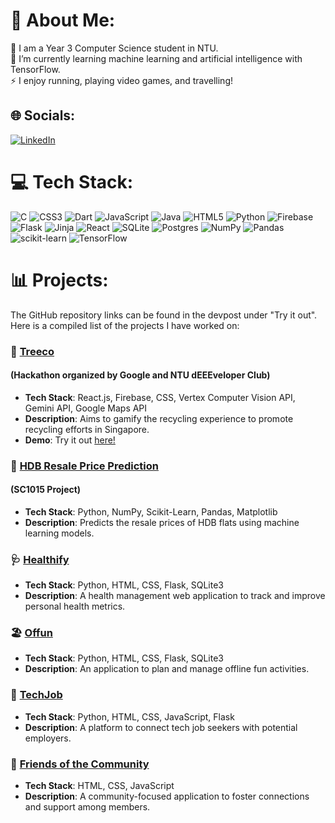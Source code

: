 # 💫 About Me:
🔭 I am a Year 3 Computer Science student in NTU.<br>🌱 I’m currently learning machine learning and artificial intelligence with TensorFlow.<br>⚡ I enjoy running, playing video games, and travelling!

## 🌐 Socials:
[![LinkedIn](https://img.shields.io/badge/LinkedIn-%230077B5.svg?logo=linkedin&logoColor=white)](https://linkedin.com/in/zhiyonglim2001) 

# 💻 Tech Stack:
![C](https://img.shields.io/badge/c-%2300599C.svg?style=for-the-badge&logo=c&logoColor=white) 
![CSS3](https://img.shields.io/badge/css3-%231572B6.svg?style=for-the-badge&logo=css3&logoColor=white) 
![Dart](https://img.shields.io/badge/dart-%230175C2.svg?style=for-the-badge&logo=dart&logoColor=white) 
![JavaScript](https://img.shields.io/badge/javascript-%23323330.svg?style=for-the-badge&logo=javascript&logoColor=%23F7DF1E) 
![Java](https://img.shields.io/badge/java-%23ED8B00.svg?style=for-the-badge&logo=openjdk&logoColor=white) 
![HTML5](https://img.shields.io/badge/html5-%23E34F26.svg?style=for-the-badge&logo=html5&logoColor=white) 
![Python](https://img.shields.io/badge/python-3670A0?style=for-the-badge&logo=python&logoColor=ffdd54) 
![Firebase](https://img.shields.io/badge/firebase-%23039BE5.svg?style=for-the-badge&logo=firebase) 
![Flask](https://img.shields.io/badge/flask-%23000.svg?style=for-the-badge&logo=flask&logoColor=white) 
![Jinja](https://img.shields.io/badge/jinja-white.svg?style=for-the-badge&logo=jinja&logoColor=black) 
![React](https://img.shields.io/badge/react-%2320232a.svg?style=for-the-badge&logo=react&logoColor=%2361DAFB) 
![SQLite](https://img.shields.io/badge/sqlite-%2307405e.svg?style=for-the-badge&logo=sqlite&logoColor=white) 
![Postgres](https://img.shields.io/badge/postgres-%23316192.svg?style=for-the-badge&logo=postgresql&logoColor=white) 
![NumPy](https://img.shields.io/badge/numpy-%23013243.svg?style=for-the-badge&logo=numpy&logoColor=white) 
![Pandas](https://img.shields.io/badge/pandas-%23150458.svg?style=for-the-badge&logo=pandas&logoColor=white) 
![scikit-learn](https://img.shields.io/badge/scikit--learn-%23F7931E.svg?style=for-the-badge&logo=scikit-learn&logoColor=white) 
![TensorFlow](https://img.shields.io/badge/TensorFlow-%23FF6F00.svg?style=for-the-badge&logo=TensorFlow&logoColor=white)

# 📊 Projects:
The GitHub repository links can be found in the devpost under "Try it out". Here is a compiled list of the projects I have worked on:

### 🌳 [Treeco](https://www.youtube.com/watch?v=w3nlskYGwhc&ab_channel=AustinCode) 
#### (Hackathon organized by Google and NTU dEEEveloper Club)
- **Tech Stack**: React.js, Firebase, CSS, Vertex Computer Vision API, Gemini API, Google Maps API
- **Description**: Aims to gamify the recycling experience to promote recycling efforts in Singapore.
- **Demo**: Try it out [here!](https://tech4tomorrow-gfc.web.app/)

### 🏢 [HDB Resale Price Prediction](https://devpost.com/software/hdb-resale-price-prediction)
#### (SC1015 Project)
- **Tech Stack**: Python, NumPy, Scikit-Learn, Pandas, Matplotlib
- **Description**: Predicts the resale prices of HDB flats using machine learning models.

### 🩺 [Healthify](https://devpost.com/software/healthify-43gypr)
- **Tech Stack**: Python, HTML, CSS, Flask, SQLite3
- **Description**: A health management web application to track and improve personal health metrics.

### 🏖️ [Offun](https://devpost.com/software/team-trying-our-best)
- **Tech Stack**: Python, HTML, CSS, Flask, SQLite3
- **Description**: An application to plan and manage offline fun activities.

### 💼 [TechJob](https://devpost.com/software/techjob?ref_content=user-portfolio&ref_feature=in_progress)
- **Tech Stack**: Python, HTML, CSS, JavaScript, Flask
- **Description**: A platform to connect tech job seekers with potential employers.

### 👫 [Friends of the Community](https://devpost.com/software/trying-our-best)
- **Tech Stack**: HTML, CSS, JavaScript
- **Description**: A community-focused application to foster connections and support among members.
